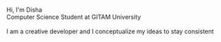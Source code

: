 Hi, I'm Disha</br>
Computer Science Student at GITAM University</br>  
I am a creative developer and I conceptualize my ideas to stay consistent
